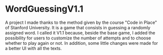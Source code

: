 # WordGuessingV1.1
A project I made thanks to the method given by the course "Code in Place" of Stanford University. 
It is a game that consists in guessing a randomly assigned word.
I called it V1.1 because, beside the base game, I added the possibility for users to customize the number of attempts
and to choose whether to play again or not.
In addition, some little changes were made for a better UI with all the texts.
